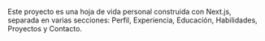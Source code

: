 <!-- Use this file to provide workspace-specific custom instructions to Copilot. For more details, visit https://code.visualstudio.com/docs/copilot/copilot-customization#_use-a-githubcopilotinstructionsmd-file -->

Este proyecto es una hoja de vida personal construida con Next.js, separada en varias secciones: Perfil, Experiencia, Educación, Habilidades, Proyectos y Contacto.
